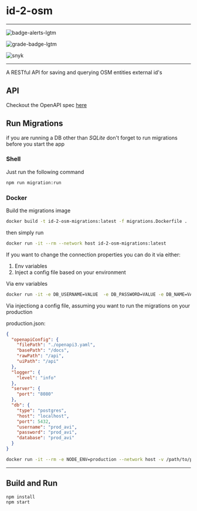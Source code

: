 # id-2-osm
----------------------------------

![badge-alerts-lgtm](https://img.shields.io/lgtm/alerts/github/MapColonies/id-2-osm?style=for-the-badge)

![grade-badge-lgtm](https://img.shields.io/lgtm/grade/javascript/github/MapColonies/id-2-osm?style=for-the-badge)

![snyk](https://img.shields.io/snyk/vulnerabilities/github/MapColonies/id-2-osm?style=for-the-badge)

----------------------------------


A RESTful API for saving and querying OSM entities external id's

## API
Checkout the OpenAPI spec [here](/openapi3.yaml)


## Run Migrations
if you are running a DB other than _SQLite_ don't forget to run migrations before you start the app

### Shell

Just run the following command

```sh
npm run migration:run
```

### Docker
Build the migrations image

```sh
docker build -t id-2-osm-migrations:latest -f migrations.Dockerfile .
```

then simply run

```sh
docker run -it --rm --network host id-2-osm-migrations:latest
```

If you want to change the connection properties you can do it via either:
1. Env variables
2. Inject a config file based on your environment


Via env variables
```sh
docker run -it -e DB_USERNAME=VALUE  -e DB_PASSWORD=VALUE -e DB_NAME=VALUE -e DB_TYPE=VALUE -e DB_HOST=VALUE -e DB_PORT=VALUE --rm --network host id-2-osm-migrations:latest
```

Via injectiong a config file, assuming you want to run the migrations on your production

production.json:
```json
{
  "openapiConfig": {
    "filePath": "./openapi3.yaml",
    "basePath": "/docs",
    "rawPath": "/api",
    "uiPath": "/api"
  },
  "logger": {
    "level": "info"
  },
  "server": {
    "port": "8080"
  },
  "db": {
    "type": "postgres",
    "host": "localhost",
    "port": 5432,
    "username": "prod_avi",
    "password": "prod_avi",
    "database": "prod_avi"
  }
}
```
```sh
docker run -it --rm -e NODE_ENV=production --network host -v /path/to/proudction.json:/usr/app/config/production.json id-2-osm-migrations:latest
```
-------------------------------------------------------

## Build and Run

```sh
npm install
npm start
```
